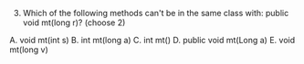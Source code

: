 3. Which of the following methods can't be in the same class with: public void mt(long r)?
(choose 2)

A. void mt(int s)
B. int mt(long a)
C. int mt()
D. public void mt(Long a)
E. void mt(long v)

